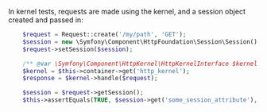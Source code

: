 In kernel tests, requests are made using the kernel, and a session object created and passed in:

```php
    $request = Request::create('/my/path', 'GET');
    $session = new \Symfony\Component\HttpFoundation\Session\Session();
    $request->setSession($session);

    /** @var \Symfony\Component\HttpKernel\HttpKernelInterface $kernel */
    $kernel = $this->container->get('http_kernel');
    $response = $kernel->handle($request);

    $session = $request->getSession();
    $this->assertEquals(TRUE, $session->get('some_session_attribute'), "The expected session attribute is set.");

```